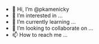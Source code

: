 - 👋 Hi, I’m @pkamenicky
- 👀 I’m interested in ...
- 🌱 I’m currently learning ...
- 💞️ I’m looking to collaborate on ...
- 📫 How to reach me ...

<!---
pkamenicky/pkamenicky is a ✨ special ✨ repository because its `README.md` (this file) appears on your GitHub profile.
You can click the Preview link to take a look at your changes.
--->
